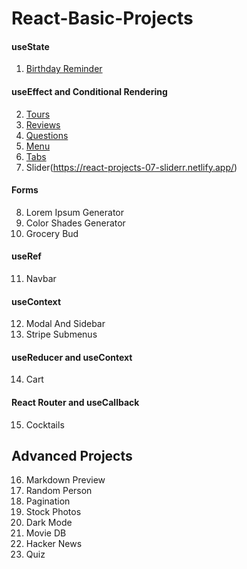 # React-Basic-Projects

#### useState

1. [Birthday Reminder](https://react-projects-01-birthday-reminder.netlify.app/)

#### useEffect and Conditional Rendering

2. [Tours](https://react-projects-02-tour.netlify.app/)
3. [Reviews](https://react-projects-03-reviewss.netlify.app/)
4. [Questions](https://react-projects-04-accordionn.netlify.app/)
5. [Menu](https://react-projects-05-menuu.netlify.app/)
6. [Tabs](https://react-projects-06-tabss.netlify.app/)
7. Slider(https://react-projects-07-sliderr.netlify.app/)

#### Forms

8. Lorem Ipsum Generator
9. Color Shades Generator
10. Grocery Bud

#### useRef

11. Navbar

#### useContext

12. Modal And Sidebar
13. Stripe Submenus

#### useReducer and useContext

14. Cart

#### React Router and useCallback

15. Cocktails

## Advanced Projects

16. Markdown Preview
17. Random Person
18. Pagination
19. Stock Photos
20. Dark Mode
21. Movie DB
22. Hacker News
23. Quiz

